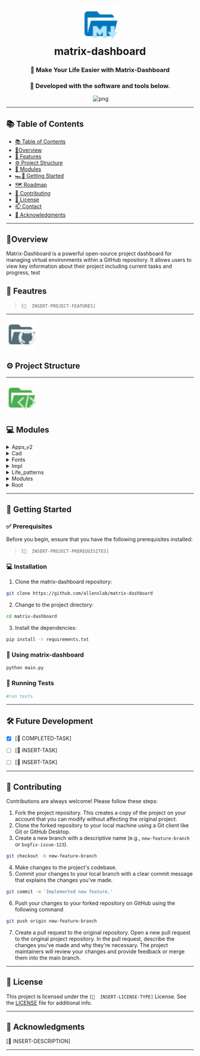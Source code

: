 
<div align="center">
<h1 align="center">
<img src="https://raw.githubusercontent.com/PKief/vscode-material-icon-theme/ec559a9f6bfd399b82bb44393651661b08aaf7ba/icons/folder-markdown-open.svg" width="100" />
<br>
matrix-dashboard
</h1>
<h3 align="center">📍 Make Your Life Easier with Matrix-Dashboard</h3>
<h3 align="center">🚀 Developed with the software and tools below.</h3>
<p align="center">

<img src="https://img.shields.io/badge/Markdown-000000.svg?style=for-the-badge&logo=Markdown&logoColor=white" alt="" />
<img src="https://img.shields.io/badge/Python-3776AB.svg?style=for-the-badge&logo=Python&logoColor=white" alt="png" />
</p>

</div>

---
## 📚 Table of Contents
- [📚 Table of Contents](#-table-of-contents)
- [📍Overview](#-introdcution)
- [🔮 Features](#-features)
- [⚙️ Project Structure](#project-structure)
- [🧩 Modules](#modules)
- [🏎💨 Getting Started](#-getting-started)
- [🗺 Roadmap](#-roadmap)
- [🤝 Contributing](#-contributing)
- [🪪 License](#-license)
- [📫 Contact](#-contact)
- [🙏 Acknowledgments](#-acknowledgments)

---

## 📍Overview

Matrix-Dashboard is a powerful open-source project dashboard for managing virtual environments within a GitHub repository. It allows users to view key information about their project including current tasks and progress, test

## 🔮 Feautres

> `[📌  INSERT-PROJECT-FEATURES]`

---

<img src="https://raw.githubusercontent.com/PKief/vscode-material-icon-theme/ec559a9f6bfd399b82bb44393651661b08aaf7ba/icons/folder-github-open.svg" width="80" />

## ⚙️ Project Structure


---

<img src="https://raw.githubusercontent.com/PKief/vscode-material-icon-theme/ec559a9f6bfd399b82bb44393651661b08aaf7ba/icons/folder-src-open.svg" width="80" />

## 💻 Modules
<details closed><summary>Apps_v2</summary>

| File              | Summary                                                                                                                                                                                                                                                | Module                         |
|:------------------|:-------------------------------------------------------------------------------------------------------------------------------------------------------------------------------------------------------------------------------------------------------|:-------------------------------|
| gif_viewer.py     | This code is for a GifScreen class which is used to display gifs on a canvas . It has methods to switch between gifs , toggle display , and switch between apps . It also has a select mode which allows the user to select                            | impl/apps_v2/gif_viewer.py     |
| stocks.py         | This code creates a StocksVerticalScreen class that displays stock prices and symbols from the ticker_symbols list . It uses the yfinance library to get the stock prices and the PIL library to draw the symbols and                                  | impl/apps_v2/stocks.py         |
| notion_v2.py      | This code is for a NotionScreen class that is used to display tasks from a Notion database . It uses the PIL library to draw the tasks onto a canvas , and the requests library to fetch the tasks from the Notion database .                          | impl/apps_v2/notion_v2.py      |
| main_screen.py    | This code is for the MainScreen class in the apps_v2 package . It is used to generate a frame for the display of a device . It has three themes : sakura , cloud , and forest . It displays the time ,                                                 | impl/apps_v2/main_screen.py    |
| spotify_player.py | This code is for the SpotifyScreen class , which is used to generate a display for a Spotify player . It takes in a configuration , modules , and default actions as parameters , and uses them to generate a display with the current song 's title , | impl/apps_v2/spotify_player.py |
| weather.py        | This code is part of a class that generates a weather screen for a display . It imports necessary libraries , sets up the font , color , and icon variables , and then generates the weather screen based on the input status . It also includes a     | impl/apps_v2/weather.py        |
| subcount.py       | This code is for a SubcountScreen class that displays the number of subscribers of a YouTube channel . It uses the PIL library to draw the text onto an image , and the urllib library to fetch the number of subscribers from the YouTube             | impl/apps_v2/subcount.py       |
| life.py           | This code is for a Game of Life Screen class that is used to generate a Conway 's Game of Life animation . It includes functions to generate a random state , fetch patterns , generate a new color , and calculate the number of neighbors for a      | impl/apps_v2/life.py           |
| pomodoro.py       | This code is for a Pomodoro Screen class which is used to generate a timer screen for the Pomodoro Technique . It has methods to initialize the class , generate the screen , and handle input status . It also has variables to store the work        | impl/apps_v2/pomodoro.py       |

</details>

<details closed><summary>Cad</summary>

| File                            | Summary                              | Module                              |
|:--------------------------------|:-------------------------------------|:------------------------------------|
| matrix back swivel V2.STEP      | Prompt too long to generate summary. | cad/matrix back swivel V2.STEP      |
| matrix front v3.STEP            | Prompt too long to generate summary. | cad/matrix front v3.STEP            |
| matrix back swivel back V2.STEP | Prompt too long to generate summary. | cad/matrix back swivel back V2.STEP |
| base swivel V2.STEP             | Prompt too long to generate summary. | cad/base swivel V2.STEP             |
| base swivel cap V2.STEP         | Prompt too long to generate summary. | cad/base swivel cap V2.STEP         |
| matrix midplate v3.STEP         | Prompt too long to generate summary. | cad/matrix midplate v3.STEP         |
| knob.STEP                       | Prompt too long to generate summary. | cad/knob.STEP                       |
| matrix base v3.STEP             | Prompt too long to generate summary. | cad/matrix base v3.STEP             |
| swivel retainer full cover.STEP | Prompt too long to generate summary. | cad/swivel retainer full cover.STEP |
| matrix back v3.STEP             | Prompt too long to generate summary. | cad/matrix back v3.STEP             |
| matrix base bot panel.STEP      | Prompt too long to generate summary. | cad/matrix base bot panel.STEP      |

</details>

<details closed><summary>Fonts</summary>

| File     | Summary                                                                                                            | Module              |
|:---------|:-------------------------------------------------------------------------------------------------------------------|:--------------------|
| tiny.otf | This code is an error message indicating that a file could not be decoded because it is not a text or UTF-8 file . | impl/fonts/tiny.otf |

</details>

<details closed><summary>Impl</summary>

| File             | Summary                                                                                                                                                                                                                          | Module                |
|:-----------------|:---------------------------------------------------------------------------------------------------------------------------------------------------------------------------------------------------------------------------------|:----------------------|
| controller_v3.py | This code is a Python script that sets up a Raspberry Pi with an LED matrix display . It configures the display , sets up input devices such as a rotary encoder and tilt switch , and creates a list of apps to be displayed on | impl/controller_v3.py |
| InputStatus.py   | This code creates an Enum class called InputStatusEnum , which contains seven different values that represent different types of user input .                                                                                    | impl/InputStatus.py   |

</details>

<details closed><summary>Life_patterns</summary>

| File           | Summary                                                                                                            | Module                                        |
|:---------------|:-------------------------------------------------------------------------------------------------------------------|:----------------------------------------------|
| centinal.npy   | This code is an error message indicating that a file could not be decoded because it is not a text or UTF-8 file . | impl/apps_v2/res/life_patterns/centinal.npy   |
| pboj_p22.npy   | This code is an error message indicating that a file could not be decoded because it is not a text or UTF-8 file . | impl/apps_v2/res/life_patterns/pboj_p22.npy   |
| achim_p144.npy | This code is an error message indicating that a file could not be decoded because it is not a text or UTF-8 file . | impl/apps_v2/res/life_patterns/achim_p144.npy |

</details>

<details closed><summary>Modules</summary>

| File                   | Summary                                                                                                                                                                                                                                                        | Module                              |
|:-----------------------|:---------------------------------------------------------------------------------------------------------------------------------------------------------------------------------------------------------------------------------------------------------------|:------------------------------------|
| weather_module.py      | time.sleep(10 )                                                                                                                                                                                                                                                | impl/modules/weather_module.py      |
|                        |                                                                                                                                                                                                                                                                |                                     |
|                        |  This code creates a WeatherModule class that uses the PyOWM library to get weather data from the OpenWeatherMap API . It uses a thread to update the weather data every 10 seconds and stores the                                                             |                                     |
| spotify_module.py      | This code creates a SpotifyModule class that uses the Spotipy library to interact with the Spotify API . It requires a config file with the client_id , client_secret , and redirect_uri to authenticate the user . The class                                  | impl/modules/spotify_module.py      |
| notification_module.py | This code creates a NotificationModule class that uses a websocket to receive notifications from a Pushbullet service . It parses a white list of applications and stores notifications in a queue . It also provides a getNotificationList ( ) method to sort | impl/modules/notification_module.py |

</details>

<details closed><summary>Root</summary>

| File                | Summary                                                                                                                                                                                                                | Module              |
|:--------------------|:-----------------------------------------------------------------------------------------------------------------------------------------------------------------------------------------------------------------------|:--------------------|
| config template.txt | This code provides configuration settings for various services , including Pushbullet , OpenWeatherMap , Spotify , Notion , Notion_V2 , and Youtube . It includes credentials such as tokens , client IDs , and keys . | config template.txt |

</details>
<hr />

## 🚀 Getting Started

### ✅ Prerequisites

Before you begin, ensure that you have the following prerequisites installed:
> `[📌  INSERT-PROJECT-PREREQUISITES]`

### 💻 Installation

1. Clone the matrix-dashboard repository:
```sh
git clone https://github.com/allenslab/matrix-dashboard
```

2. Change to the project directory:
```sh
cd matrix-dashboard
```

3. Install the dependencies:
```sh
pip install -r requirements.txt
```

### 🤖 Using matrix-dashboard

```sh
python main.py
```

### 🧪 Running Tests
```sh
#run tests
```

<hr />

## 🛠 Future Development
- [X] [📌  COMPLETED-TASK]
- [ ] [📌  INSERT-TASK]
- [ ] [📌  INSERT-TASK]


---

## 🤝 Contributing
Contributions are always welcome! Please follow these steps:
1. Fork the project repository. This creates a copy of the project on your account that you can modify without affecting the original project.
2. Clone the forked repository to your local machine using a Git client like Git or GitHub Desktop.
3. Create a new branch with a descriptive name (e.g., `new-feature-branch` or `bugfix-issue-123`).
```sh
git checkout -b new-feature-branch
```
4. Make changes to the project's codebase.
5. Commit your changes to your local branch with a clear commit message that explains the changes you've made.
```sh
git commit -m 'Implemented new feature.'
```
6. Push your changes to your forked repository on GitHub using the following command
```sh
git push origin new-feature-branch
```
7. Create a pull request to the original repository.
Open a new pull request to the original project repository. In the pull request, describe the changes you've made and why they're necessary.
The project maintainers will review your changes and provide feedback or merge them into the main branch.

---

## 🪪 License

This project is licensed under the `[📌  INSERT-LICENSE-TYPE]` License. See the [LICENSE](https://docs.github.com/en/communities/setting-up-your-project-for-healthy-contributions/adding-a-license-to-a-repository) file for additional info.

---

## 🙏 Acknowledgments

[📌  INSERT-DESCRIPTION]


---

